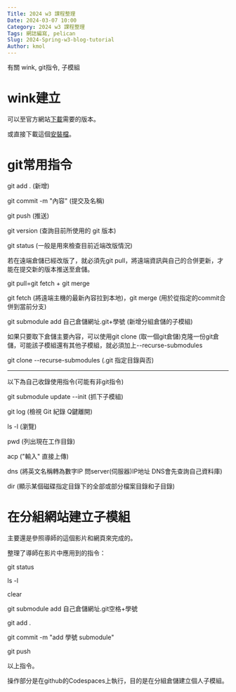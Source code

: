```yaml
---
Title: 2024 w3 課程整理
Date: 2024-03-07 10:00
Category: 2024 w3 課程整理
Tags: 網誌編寫, pelican
Slug: 2024-Spring-w3-blog-tutorial
Author: kmol
---
```


有關 wink, git指令, 子模組

<!-- PELICAN_END_SUMMARY -->

# wink建立
可以至官方網站<a href="https://www.debugmode.com/wink.html">下載</a>需要的版本。

或直接下載這個<a href="https://nfuedu-my.sharepoint.com/personal/41223118_nfu_edu_tw/_layouts/15/onedrive.aspx?id=%2Fpersonal%2F41223118%5Fnfu%5Fedu%5Ftw%2FDocuments%2Fwinksetup%2Eexe&parent=%2Fpersonal%2F41223118%5Fnfu%5Fedu%5Ftw%2FDocuments&ga=1">安裝檔</a>。
# git常用指令
git add . (新增)

git commit -m "內容"  (提交及名稱)

git push (推送)

git version (查詢目前所使用的 git 版本)

git status (一般是用來檢查目前近端改版情況)

若在遠端倉儲已經改版了，就必須先git pull，將遠端資訊與自己的合併更新，才能在提交新的版本推送至倉儲。

git pull=git fetch + git merge

git fetch (將遠端主機的最新內容拉到本地)，git merge (用於從指定的commit合併到當前分支)

git submodule add 自己倉儲網址.git+學號 (新增分組倉儲的子模組)

如果只要取下倉儲主要內容，可以使用git clone (取一個git倉儲)克隆一份git倉儲，可能該子模組還有其他子模組，就必須加上--recurse-submodules

git clone --recurse-submodules (.git 指定目錄與否)

------------------------------------------------------------------------------------------------

以下為自己收錄使用指令(可能有非git指令)

git submodule update --init (抓下子模組)

git log (檢視 Git 紀錄 Q鍵離開)

ls -l (瀏覽)

pwd (列出現在工作目錄)

acp ("輸入" 直接上傳)

dns (將英文名稱轉為數字IP 問server(伺服器)IP地址 DNS會先查詢自己資料庫)

dir (顯示某個磁碟指定目錄下的全部或部分檔案目錄和子目錄)

# 在分組網站建立子模組
主要還是參照導師的這個影片和網頁來完成的。

整理了導師在影片中應用到的指令：

git status

ls -l

clear

git submodule add 自己倉儲網址.git空格+學號

git add .

git commit -m "add 學號 submodule"

git push

以上指令。

操作部分是在github的Codespaces上執行，目的是在分組倉儲建立個人子模組。